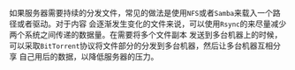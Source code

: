 如果服务器需要持续的分发文件，常见的做法是使用`NFS`或者`Samba`来载入一个路径或者驱动。对于内容
会逐渐发生变化的文件来说，可以使用`Rsync`的来尽量减少两个系统之间传递的数据量。在需要将多个文件副本
发送到多台机器上的时候，可以采取`BitTorrent`协议将文件部分的分发到多台机器，然后让多台机器互相分享
自己用后的数据，以降低服务器的压力。